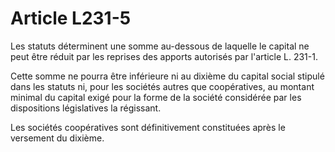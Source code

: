 # Article L231-5

Les statuts déterminent une somme au-dessous de laquelle le capital ne peut être réduit par les reprises des apports autorisés par l'article L. 231-1.

Cette somme ne pourra être inférieure ni au dixième du capital social stipulé dans les statuts ni, pour les sociétés autres que coopératives, au montant minimal du capital exigé pour la forme de la société considérée par les dispositions législatives la régissant.

Les sociétés coopératives sont définitivement constituées après le versement du dixième.
